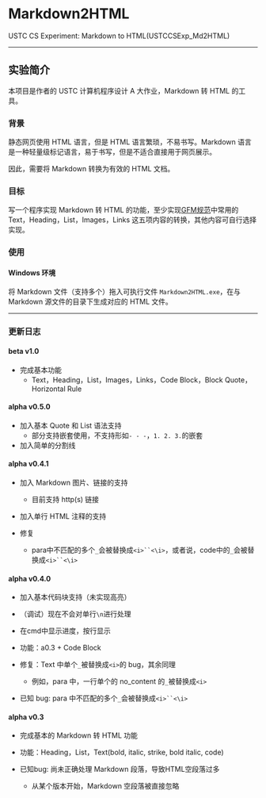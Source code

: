 # Markdown2HTML

USTC CS Experiment: Markdown to HTML(USTCCSExp_Md2HTML)

---

## 实验简介

本项目是作者的 USTC 计算机程序设计 A 大作业，Markdown 转 HTML 的工具。

### 背景

静态网页使用 HTML 语言，但是 HTML 语言繁琐，不易书写。Markdown 语言是一种轻量级标记语言，易于书写，但是不适合直接用于网页展示。

因此，需要将 Markdown 转换为有效的 HTML 文档。

### 目标

写一个程序实现 Markdown 转 HTML 的功能，至少实现[GFM规范](https://docs.github.com/en/get-started/writing-on-github/getting-started-with-writing-and-formatting-on-github/basic-writing-and-formatting-syntax)中常用的 Text，Heading，List，Images，Links 这五项内容的转换，其他内容可自行选择实现。

### 使用

#### Windows 环境

将 Markdown 文件（支持多个）拖入可执行文件 `Markdown2HTML.exe`，在与 Markdown 源文件的目录下生成对应的 HTML 文件。

---

### 更新日志

#### beta v1.0

- 完成基本功能
  - Text，Heading，List，Images，Links，Code Block，Block Quote，Horizontal Rule

#### alpha v0.5.0

- 加入基本 Quote 和 List 语法支持
  - 部分支持嵌套使用，不支持形如`- - -`，`1. 2. 3.`的嵌套
- 加入简单的分割线

#### alpha v0.4.1

- 加入 Markdown 图片、链接的支持
  - 目前支持 http(s) 链接
- 加入单行 HTML 注释的支持

- 修复
    - para中不匹配的多个`_`会被替换成`<i>``<\i>`，或者说，code中的`_`会被替换成`<i>``<\i>`

#### alpha v0.4.0

- 加入基本代码块支持（未实现高亮）
- （调试）现在不会对单行`\n`进行处理
- 在cmd中显示进度，按行显示

- 功能：a0.3 + Code Block
- 修复：Text 中单个`_`被替换成`<i>`的 bug，其余同理
  - 例如，para 中，一行单个的 no_content 的`_`被替换成`<i>`

- 已知 bug: para 中不匹配的多个`_`会被替换成`<i>``<\i>`

#### alpha v0.3

- 完成基本的 Markdown 转 HTML 功能
- 功能：Heading，List，Text(bold, italic, strike, bold italic, code)

- 已知bug: 尚未正确处理 Markdown 段落，导致HTML空段落过多
  - 从某个版本开始，Markdown 空段落被直接忽略
